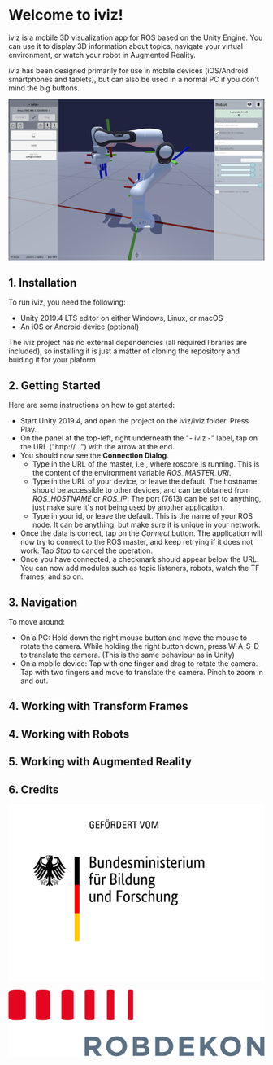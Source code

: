# Welcome to iviz!

iviz is a mobile 3D visualization app for ROS based on the Unity Engine.
You can use it to display 3D information about topics, navigate your virtual environment, or watch your robot in Augmented Reality.

iviz has been designed primarily for use in mobile devices (iOS/Android smartphones and tablets), but can also be used in a normal PC if you don't mind the big buttons.

![image](../wiki_files/iviz_screen.png)

## 1. Installation

To run iviz, you need the following:
* Unity 2019.4 LTS editor on either Windows, Linux, or macOS
* An iOS or Android device (optional)

The iviz project has no external dependencies (all required libraries are included), so installing it is just a matter of cloning the repository and buiding it for your plaform.

## 2. Getting Started

Here are some instructions on how to get started:

* Start Unity 2019.4, and open the project on the iviz/iviz folder. Press Play.
* On the panel at the top-left, right underneath the "- iviz -" label, tap on the URL ("http://...") with the arrow at the end.
* You should now see the **Connection Dialog**.
  - Type in the URL of the master, i.e., where roscore is running. This is the content of the environment variable _ROS_MASTER_URI_.
  - Type in the URL of your device, or leave the default. The hostname should be accessible to other devices, and can be obtained from _ROS_HOSTNAME_ or _ROS_IP_.
  The port (7613) can be set to anything, just make sure it's not being used by another application.
  - Type in your id, or leave the default. This is the name of your ROS node. It can be anything, but make sure it is unique in your network.
* Once the data is correct, tap on the _Connect_ button. The application will now try to connect to the ROS master, and keep retrying if it does not work. Tap _Stop_ to cancel the operation. 
* Once you have connected, a checkmark should appear below the URL. You can now add modules such as topic listeners, robots, watch the TF frames, and so on.

## 3. Navigation

To move around:
* On a PC: Hold down the right mouse button and move the mouse to rotate the camera. While holding the right button down, press W-A-S-D to translate the camera. (This is the same behaviour as in Unity)
* On a mobile device: Tap with one finger and drag to rotate the camera. Tap with two fingers and move to translate the camera. Pinch to zoom in and out.

## 4. Working with Transform Frames

## 4. Working with Robots

## 5. Working with Augmented Reality

## 6. Credits

![image](../wiki_files/BMBF_gefoerdert_2017_de_web.svg)

![image](../wiki_files/robdekon_logo_web.svg)
